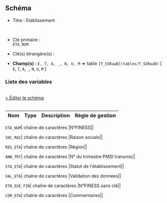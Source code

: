 ## Schéma


- Titre : Etablissement
<br />


- Clé primaire : <br />`ETA_NUM`<br />


- Clé(s) étrangère(s) : <br />

- **Champ(s) :** `E, T, A, _, N, U, M`
  => table `[T_SSRaaB](tables/T_SSRaaB)` [ `E`, `T`, `A`, `_`, `N`, `U`, `M` ]<br />

 
### Liste des variables
<br />
<div>
    <a href="https://gitlab.com/healthdatahub/applications-du-hdh/schema-snds/-/tree/master/schemas/T_SSRaaE/T_SSRaaE.json"
       target="_blank" rel="noopener noreferrer">> Éditer le schéma</a>
</div>
<br />

Nom | Type | Description | Règle de gestion
-|-|-|-



`ETA_NUM`| chaîne de caractères |N°FINESS||

`SOC_RAI`| chaîne de caractères |Raison sociale||

`REG_ETA`| chaîne de caractères |Région||

`ANN_TRT`| chaîne de caractères |N° du trimestre PMSI transmis||

`STA_ETA`| chaîne de caractères |Statut de l'établissement||

`VAL_ETA`| chaîne de caractères |Validation des données||

`ETB_EXE_FIN`| chaîne de caractères |N°FINESS sans clé||

`COM_ETA`| chaîne de caractères |Commentaires||
